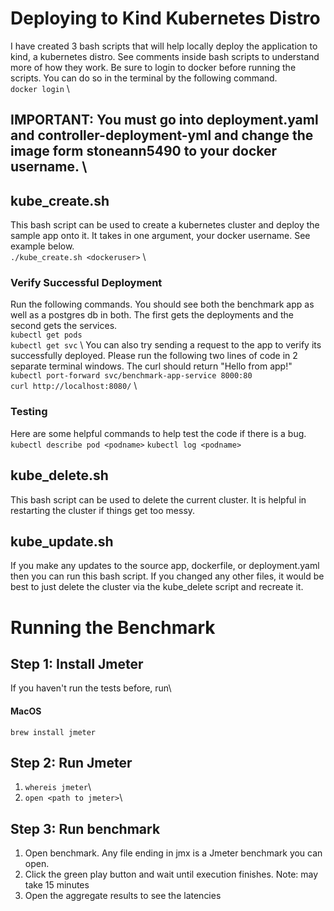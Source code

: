 # Deploying to Kind Kubernetes Distro

I have created 3 bash scripts that will help locally deploy the application to kind, a kubernetes distro. See comments inside bash scripts to understand more of how they work. Be sure to login to docker before running the scripts. You can do so in the terminal by the following command. \
```docker login``` \

## IMPORTANT: You must go into deployment.yaml and controller-deployment-yml and change the image form stoneann5490 to your docker username. \

## kube_create.sh
This bash script can be used to create a kubernetes cluster and deploy the sample app onto it. It takes in one argument, your docker username. See example below. \
```./kube_create.sh <dockeruser>``` \

### Verify Successful Deployment
Run the following commands. You should see both the benchmark app as well as a postgres db in both. The first gets the deployments and the second gets the services. \
```kubectl get pods``` \
```kubectl get svc``` \ 
You can also try sending a request to the app to verify its successfully deployed. Please run the following two lines of code in 2 separate terminal windows. The curl should return "Hello from app!" \
```kubectl port-forward svc/benchmark-app-service 8000:80``` \
```curl http://localhost:8080/``` \

### Testing
Here are some helpful commands to help test the code if there is a bug. \
```kubectl describe pod <podname>```
```kubectl log <podname>```

## kube_delete.sh
This bash script can be used to delete the current cluster. It is helpful in restarting the cluster if things get too messy.

## kube_update.sh
If you make any updates to the source app, dockerfile, or deployment.yaml then you can run this bash script. If you changed any other files, it would be best to just delete the cluster via the kube_delete script and recreate it.

# Running the Benchmark

## Step 1: Install Jmeter
If you haven't run the tests before, run\
#### MacOS
 ```brew install jmeter ```

## Step 2: Run Jmeter
1. ```whereis jmeter```\
2. ```open <path to jmeter>```\

## Step 3: Run benchmark
1. Open benchmark. Any file ending in jmx is a Jmeter benchmark you can open. 
2. Click the green play button and wait until execution finishes. Note: may take 15 minutes
3. Open the aggregate results to see the latencies 